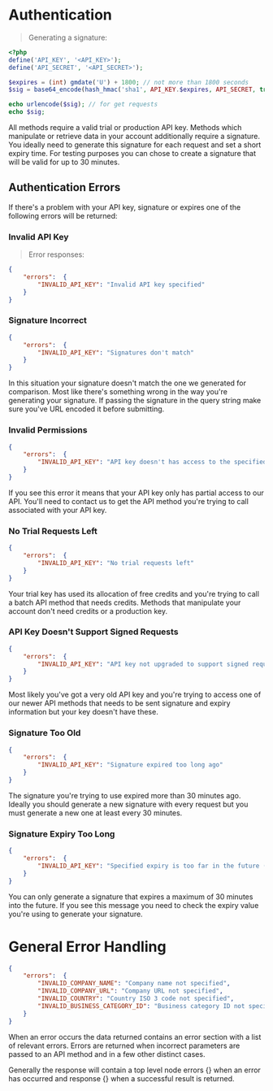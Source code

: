 # Authentication

> Generating a signature:

```php
<?php
define('API_KEY', '<API_KEY>');
define('API_SECRET', '<API_SECRET>');

$expires = (int) gmdate('U') + 1800; // not more than 1800 seconds
$sig = base64_encode(hash_hmac('sha1', API_KEY.$expires, API_SECRET, true));

echo urlencode($sig); // for get requests
echo $sig;
```

All methods require a valid trial or production API key. Methods which manipulate or retrieve data in your account additionally require a signature. You ideally need to generate this signature for each request and set a short expiry time. For testing purposes you can chose to create a signature that will be valid for up to 30 minutes.

## Authentication Errors

If there's a problem with your API key, signature or expires one of the following errors will be returned:

### Invalid API Key

> Error responses:

```json
{
    "errors":  {
        "INVALID_API_KEY": "Invalid API key specified"
    }
}
```
 
### Signature Incorrect

```json
{
    "errors":  {
        "INVALID_API_KEY": "Signatures don't match"
    }
}
```

In this situation your signature doesn't match the one we generated for comparison. Most like there's something wrong in the way you're generating your signature. If passing the signature in the query string make sure you've URL encoded it before submitting.
 
### Invalid Permissions

```json
{
    "errors":  {
        "INVALID_API_KEY": "API key doesn't has access to the specified api call"
    }
}
```

If you see this error it means that your API key only has partial access to our API. You'll need to contact us to get the API method you're trying to call associated with your API key.
 
### No Trial Requests Left

```json
{
    "errors":  {
        "INVALID_API_KEY": "No trial requests left"
    }
}
```

Your trial key has used its allocation of free credits and you're trying to call a batch API method that needs credits. Methods that manipulate your account don't need credits or a production key.
 
### API Key Doesn't Support Signed Requests

```json
{
    "errors":  {
        "INVALID_API_KEY": "API key not upgraded to support signed requests"
    }
}
```

Most likely you've got a very old API key and you're trying to access one of our newer API methods that needs to be sent signature and expiry information but your key doesn't have these.
 
### Signature Too Old

```json
{
    "errors":  {
        "INVALID_API_KEY": "Signature expired too long ago"
    }
}
```

The signature you're trying to use expired more than 30 minutes ago. Ideally you should generate a new signature with every request but you must generate a new one at least every 30 minutes.
 
### Signature Expiry Too Long

```json
{
    "errors":  {
        "INVALID_API_KEY": "Specified expiry is too far in the future (max 1800 seconds allowed)"
    }
}
```

You can only generate a signature that expires a maximum of 30 minutes into the future. If you see this message you need to check the expiry value you're using to generate your signature.

# General Error Handling

```json
{
    "errors":  {
        "INVALID_COMPANY_NAME": "Company name not specified",
        "INVALID_COMPANY_URL": "Company URL not specified",
        "INVALID_COUNTRY": "Country ISO 3 code not specified",
        "INVALID_BUSINESS_CATEGORY_ID": "Business category ID not specified"
    }
}
```

When an error occurs the data returned contains an error section with a list of relevant errors. Errors are returned when incorrect parameters are passed to an API method and in a few other distinct cases.
 
Generally the response will contain a top level node errors {} when an error has occurred and response {} when a successful result is returned.
